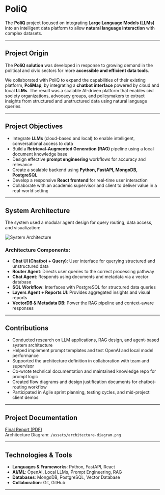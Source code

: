 # PoliQ

The **PoliQ** project focused on integrating **Large Language Models (LLMs)** into an intelligent data platform to allow **natural language interaction** with complex datasets.

---

## Project Origin

The **PoliQ solution** was developed in response to growing demand in the political and civic sectors for more **accessible and efficient data tools**. 

We collaborated with PoliQ to expand the capabilities of their existing platform, **PoliMap**, by integrating a **chatbot interface** powered by cloud and local **LLMs**. The result was a scalable AI-driven platform that enables civil society organizations, advocacy groups, and policymakers to extract insights from structured and unstructured data using natural language queries.

---

## Project Objectives

- Integrate **LLMs** (cloud-based and local) to enable intelligent, conversational access to data
- Build a **Retrieval-Augmented Generation (RAG)** pipeline using a local document knowledge base
- Design effective **prompt engineering** workflows for accuracy and relevance
- Create a scalable backend using **Python, FastAPI, MongoDB, PostgreSQL**
- Develop a responsive **React frontend** for real-time user interaction
- Collaborate with an academic supervisor and client to deliver value in a real-world setting

---

## System Architecture

The system used a modular agent design for query routing, data access, and visualization:

![System Architecture](assets/architecture-diagram.png)

### Architecture Components:
- **Chat UI (Chatbot + Query)**: User interface for querying structured and unstructured data
- **Router Agent**: Directs user queries to the correct processing pathway
- **Chat Agent**: Responds using documents and metadata via a vector database
- **SQL Workflow**: Interfaces with PostgreSQL for structured data queries
- **Layers Agent + Reports UI**: Provides aggregated insights and visual reports
- **VectorDB & Metadata DB**: Power the RAG pipeline and context-aware responses

---

## Contributions

- Conducted research on LLM applications, RAG design, and agent-based system architecture
- Helped implement prompt templates and test OpenAI and local model performance
- Supported the architecture definition in collaboration with team and supervisor
- Co-wrote technical documentation and maintained knowledge repo for prompt logic
- Created flow diagrams and design justification documents for chatbot-routing workflow
- Participated in Agile sprint planning, testing cycles, and mid-project client demos

---

## Project Documentation

[Final Report (PDF)](docs/final_project_report_poliq_ai_integration.pdf)  
Architecture Diagram: `/assets/architecture-diagram.png`

---

## Technologies & Tools

- **Languages & Frameworks**: Python, FastAPI, React
- **AI/ML**: OpenAI, Local LLMs, Prompt Engineering, RAG
- **Databases**: MongoDB, PostgreSQL, Vector Database
- **Collaboration**: Git, GitHub

---
